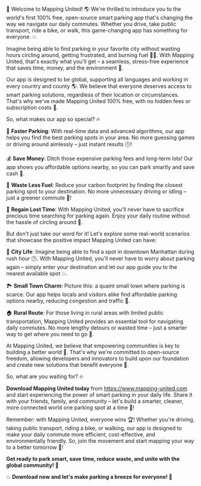 🚨 Welcome to Mapping United! 🌎 We're thrilled to introduce you to the world's first 100% free, open-source smart parking app that's changing the way we navigate our daily commutes. Whether you drive, take public transport, ride a bike, or walk, this game-changing app has something for everyone. 💥

Imagine being able to find parking in your favorite city without wasting hours circling around, getting frustrated, and burning fuel 🚗🔥. With Mapping United, that's exactly what you'll get – a seamless, stress-free experience that saves time, money, and the environment 🌟.

Our app is designed to be global, supporting all languages and working in every country and county 🌎. We believe that everyone deserves access to smart parking solutions, regardless of their location or circumstances. That's why we've made Mapping United 100% free, with no hidden fees or subscription costs 💸.

So, what makes our app so special? 🔥

📍 **Faster Parking**: With real-time data and advanced algorithms, our app helps you find the best parking spots in your area. No more guessing games or driving around aimlessly – just instant results 🕒!

💰 **Save Money**: Ditch those expensive parking fees and long-term lots! Our app shows you affordable options nearby, so you can park smartly and save cash 💸.

🌟 **Waste Less Fuel**: Reduce your carbon footprint by finding the closest parking spot to your destination. No more unnecessary driving or idling – just a greener commute 🌱!

💪 **Regain Lost Time**: With Mapping United, you'll never have to sacrifice precious time searching for parking again. Enjoy your daily routine without the hassle of circling around 🔴.

But don't just take our word for it! Let's explore some real-world scenarios that showcase the positive impact Mapping United can have:

🌃 **City Life**: Imagine being able to find a spot in downtown Manhattan during rush hour 🕒. With Mapping United, you'll never have to worry about parking again – simply enter your destination and let our app guide you to the nearest available spot 💥.

🏞️ **Small Town Charm**: Picture this: a quaint small town where parking is scarce. Our app helps locals and visitors alike find affordable parking options nearby, reducing congestion and traffic 🚗.

🏠 **Rural Route**: For those living in rural areas with limited public transportation, Mapping United provides an essential tool for navigating daily commutes. No more lengthy detours or wasted time – just a smarter way to get where you need to go 🚌.

At Mapping United, we believe that empowering communities is key to building a better world 💪. That's why we're committed to open-source freedom, allowing developers and innovators to build upon our foundation and create new solutions that benefit everyone 🌈.

So, what are you waiting for? 🔥

**Download Mapping United today** from https://www.mapping-united.com and start experiencing the power of smart parking in your daily life. Share it with your friends, family, and community – let's build a smarter, cleaner, more connected world one parking spot at a time 🌟!

Remember: with Mapping United, everyone wins 🏆! Whether you're driving, taking public transport, riding a bike, or walking, our app is designed to make your daily commute more efficient, cost-effective, and environmentally friendly. So, join the movement and start mapping your way to a better tomorrow 🌅!

**Get ready to park smart, save time, reduce waste, and unite with the global community! 🎉**

💥 **Download now and let's make parking a breeze for everyone! 💨**